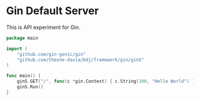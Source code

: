 # Gin Default Server

This is API experiment for Gin.

```go
package main

import (
	"github.com/gin-gonic/gin"
	"github.com/theone-daxia/bdj/framework/gin/ginS"
)

func main() {
	ginS.GET("/", func(c *gin.Context) { c.String(200, "Hello World") })
	ginS.Run()
}
```
